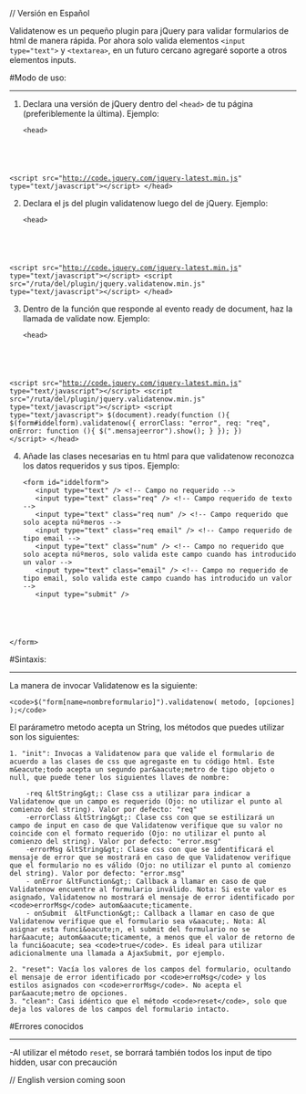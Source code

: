 // Versión en Español

Validatenow es un pequeño plugin para jQuery para validar formularios de html de manera rápida. Por ahora solo valida elementos <code>&lt;input type="text"&gt;</code> y <code>&lt;textarea&gt;</code>, en un futuro cercano agregaré soporte a otros elementos inputs.

#Modo de uso:
* * *

1. Declara una versión de jQuery dentro del <code>&lt;head&gt;</code> de tu página (preferiblemente la última). Ejemplo:

    <pre><code>&lt;head&gt;
  &lt;script src=&quot;http://code.jquery.com/jquery-latest.min.js&quot; type=&quot;text/javascript&quot;&gt;&lt;/script&gt;
&lt;/head&gt;</code></pre>

2. Declara el js del plugin validatenow luego del de jQuery. Ejemplo:

    <pre><code>&lt;head&gt;
  &lt;script src=&quot;http://code.jquery.com/jquery-latest.min.js&quot; type=&quot;text/javascript&quot;&gt;&lt;/script&gt;
  &lt;script src=&quot;/ruta/del/plugin/jquery.validatenow.min.js&quot; type=&quot;text/javascript&quot;&gt;&lt;/script&gt;
&lt;/head&gt;</code></pre>

3. Dentro de la función que responde al evento ready de document, haz la llamada de validate now. Ejemplo:

    <pre><code>&lt;head&gt;
  &lt;script src=&quot;http://code.jquery.com/jquery-latest.min.js&quot; type=&quot;text/javascript&quot;&gt;&lt;/script&gt;
  &lt;script src=&quot;/ruta/del/plugin/jquery.validatenow.min.js&quot; type=&quot;text/javascript&quot;&gt;&lt;/script&gt;
  &lt;script type=&quot;text/javascript&quot;&gt;
    $(document).ready(function (){
      $(form#iddelform).validatenow({
        errorClass: "error",
        req: "req",
        onError: function (){
          $(".mensajeerror").show();
        }
      });
    })
  &lt;/script&gt;
&lt;/head&gt;</code></pre>

4. Añade las clases necesarias en tu html para que validatenow reconozca los datos requeridos y sus tipos. Ejemplo:

    <pre><code>&lt;form id=&quot;iddelform&quot;&gt;
      &lt;input type=&quot;text&quot; /&gt; &lt;!-- Campo no requerido --&gt;
      &lt;input type=&quot;text&quot; class=&quot;req&quot; /&gt; &lt;!-- Campo requerido de texto --&gt;
      &lt;input type=&quot;text&quot; class=&quot;req num&quot; /&gt; &lt;!-- Campo requerido que solo acepta n&uacute;&ordm;meros --&gt;
      &lt;input type=&quot;text&quot; class=&quot;req email&quot; /&gt; &lt;!-- Campo requerido de tipo email --&gt;
      &lt;input type=&quot;text&quot; class=&quot;num&quot; /&gt; &lt;!-- Campo no requerido que solo acepta n&uacute;&ordm;meros, solo valida este campo cuando has introducido un valor --&gt;
      &lt;input type=&quot;text&quot; class=&quot;email&quot; /&gt; &lt;!-- Campo no requerido de tipo email, solo valida este campo cuando has introducido un valor --&gt;
      &lt;input type=&quot;submit&quot; /&gt;
&lt;/form&gt;</code></pre>

#Sintaxis:
* * *

La manera de invocar Validatenow es la siguiente:

	<code>$("form[name=nombreformulario]").validatenow( metodo, [opciones] );</code>

El par&aacute;rametro metodo acepta un String, los m&eacute;todos que puedes utilizar son los siguientes:
	
	1. "init": Invocas a Validatenow para que valide el formulario de acuerdo a las clases de css que agregaste en tu código html. Este m&eacute;todo acepta un segundo par&aacute;metro de tipo objeto o null, que puede tener los siguientes llaves de nombre:

		-req &ltString&gt;: Clase css a utilizar para indicar a Validatenow que un campo es requerido (Ojo: no utilizar el punto al comienzo del string). Valor por defecto: "req"
		-errorClass &ltString&gt;: Clase css con que se estilizará un campo de input en caso de que Validatenow verifique que su valor no coincide con el formato requerido (Ojo: no utilizar el punto al comienzo del string). Valor por defecto: "error.msg"
		-errorMsg &ltString&gt;: Clase css con que se identificará el mensaje de error que se mostrará en caso de que Validatenow verifique que el formulario no es válido (Ojo: no utilizar el punto al comienzo del string). Valor por defecto: "error.msg"
		- onError &ltFunction&gt;: Callback a llamar en caso de que Validatenow encuentre al formulario inválido. Nota: Si este valor es asignado, Validatenow no mostrará el mensaje de error identificado por <code>errorMsg</code> autom&aacute;ticamente.
		- onSubmit  &ltFunction&gt;: Callback a llamar en caso de que Validatenow verifique que el formulario sea v&aacute;. Nota: Al asignar esta funci&oacute;n, el submit del formulario no se har&aacute; autom&aacute;ticamente, a menos que el valor de retorno de la funci&oacute; sea <code>true</code>. Es ideal para utilizar adicionalmente una llamada a AjaxSubmit, por ejemplo.

	2. "reset": Vacía los valores de los campos del formulario, ocultando el mensaje de error identificado por <code>erroMsg</code> y los estilos asignados con <code>errorMsg</code>. No acepta el par&aacute;metro de opciones.
	3. "clean": Casi idéntico que el método <code>reset</code>, solo que deja los valores de los campos del formulario intacto.

#Errores conocidos
***

-Al utilizar el método <code>reset</code>, se borrará también todos los input de tipo hidden, usar con precaución

// English version coming soon
